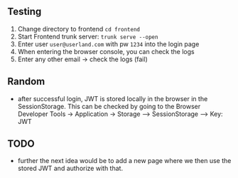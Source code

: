 ## Testing
1. Change directory to frontend `cd frontend`
2. Start Frontend trunk server: `trunk serve --open`
3. Enter user `user@userland.com` with pw `1234` into the login page
4. When entering the browser console, you can check the logs
5. Enter any other email -> check the logs (fail)


## Random
- after successful login, JWT is stored locally in the browser in the SessionStorage.
This can be checked by going to the Browser Developer Tools -> Application -> Storage
--> SessionStorage --> Key: JWT

## TODO
- further the next idea would be to add a new page where we then 
use the stored JWT and authorize with that.